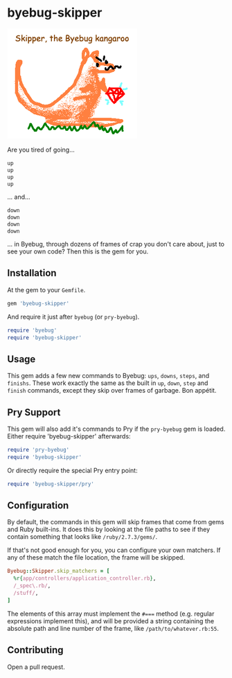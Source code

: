 byebug-skipper
==============

![Logo](https://raw.githubusercontent.com/tomdalling/byebug-skipper/main/skipper.png)

Are you tired of going...

```
up
up
up
up
```

... and...

```
down
down
down
down
```

... in Byebug, through dozens of frames of crap you don't care about,
just to see your own code? Then this is the gem for you.

## Installation

At the gem to your `Gemfile`.

```ruby
gem 'byebug-skipper'
```

And require it just after `byebug` (or `pry-byebug`).

```ruby
require 'byebug'
require 'byebug-skipper'
```

## Usage

This gem adds a few new commands to Byebug: `ups`, `downs`, `steps`,
and `finishs`. These work exactly the same as the built in `up`,
`down`, `step` and `finish` commands, except they skip over frames of
garbage. Bon appétit.

## Pry Support

This gem will also add it's commands to Pry if the `pry-byebug` gem is
loaded. Either require 'byebug-skipper' afterwards:

```ruby
require 'pry-byebug'
require 'byebug-skipper'
```

Or directly require the special Pry entry point:

```ruby
require 'byebug-skipper/pry'
```

## Configuration

By default, the commands in this gem will skip frames that come from
gems and Ruby built-ins. It does this by looking at the file paths to
see if they contain something that looks like `/ruby/2.7.3/gems/`.

If that's not good enough for you, you can configure your own
matchers. If any of these match the file location, the frame will be
skipped.

```ruby
Byebug::Skipper.skip_matchers = [
  %r{app/controllers/application_controller.rb},
  /_spec\.rb/,
  /stuff/,
]
```

The elements of this array must implement the `#===` method (e.g.
regular expressions implement this), and will be provided a string
containing the absolute path and line number of the frame, like
`/path/to/whatever.rb:55`.

## Contributing

Open a pull request.

